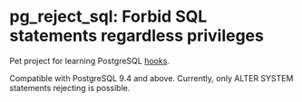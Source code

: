 # pg_reject_sql: Forbid SQL statements regardless privileges

Pet project for learning PostgreSQL [hooks](https://wiki.postgresql.org/images/e/e3/Hooks_in_postgresql.pdf).

Compatible with PostgreSQL 9.4 and above.
Currently, only ALTER SYSTEM statements rejecting is possible.

